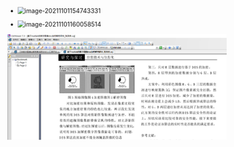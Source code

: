 + ![image-20211101154743331](https://cdn.jsdelivr.net/gh/smallzhong/new_new_picgo_picbed@main/image-20211101154743331.png)

+ ![image-20211101160058514](https://cdn.jsdelivr.net/gh/smallzhong/new_new_picgo_picbed@main/image-20211101160058514.png)

![image-20211227155303870](https://raw.githubusercontent.com/smallzhong/new_new_picgo_picbed/main/image-20211227155303870.png)
